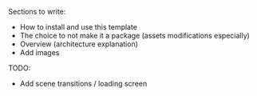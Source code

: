 Sections to write:
- How to install and use this template
- The choice to not make it a package (assets modifications especially)
- Overview (architecture explanation)
- Add images

TODO:
- Add scene transitions / loading screen